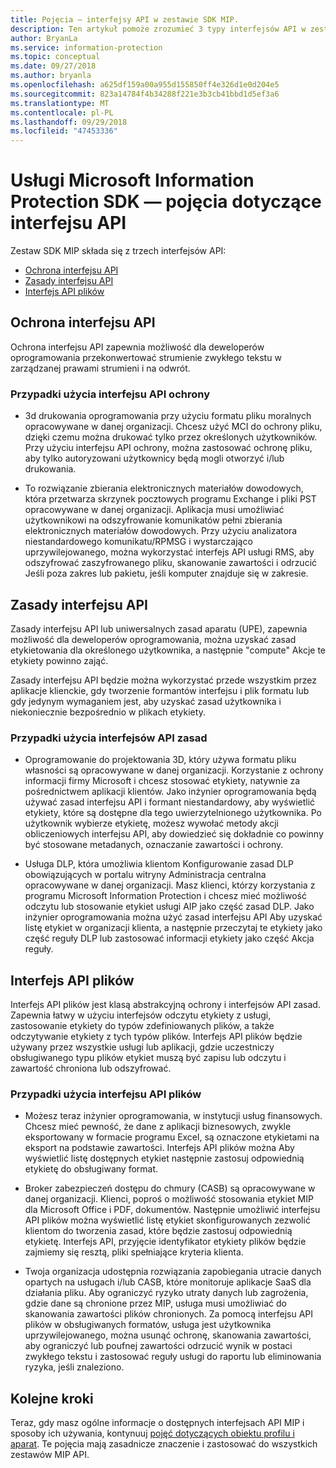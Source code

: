 ```yaml
---
title: Pojęcia — interfejsy API w zestawie SDK MIP.
description: Ten artykuł pomoże zrozumieć 3 typy interfejsów API w zestawie SDK MIP, jak są ze sobą powiązane i przypadki użycia dla każdej.
author: BryanLa
ms.service: information-protection
ms.topic: conceptual
ms.date: 09/27/2018
ms.author: bryanla
ms.openlocfilehash: a625df159a00a955d155850ff4e326d1e0d204e5
ms.sourcegitcommit: 823a14784f4b34288f221e3b3cb41bbd1d5ef3a6
ms.translationtype: MT
ms.contentlocale: pl-PL
ms.lasthandoff: 09/29/2018
ms.locfileid: "47453336"
---
```

# <a name="microsoft-information-protection-sdk---api-concepts"></a>Usługi Microsoft Information Protection SDK — pojęcia dotyczące interfejsu API

Zestaw SDK MIP składa się z trzech interfejsów API:

- [Ochrona interfejsu API](#protection-api)
- [Zasady interfejsu API](#policy-api)
- [Interfejs API plików](#file-api)

## <a name="protection-api"></a>Ochrona interfejsu API

Ochrona interfejsu API zapewnia możliwość dla deweloperów oprogramowania przekonwertować strumienie zwykłego tekstu w zarządzanej prawami strumieni i na odwrót.

### <a name="protection-api-use-cases"></a>Przypadki użycia interfejsu API ochrony

- 3d drukowania oprogramowania przy użyciu formatu pliku moralnych opracowywane w danej organizacji. Chcesz użyć MCI do ochrony pliku, dzięki czemu można drukować tylko przez określonych użytkowników. Przy użyciu interfejsu API ochrony, można zastosować ochronę pliku, aby tylko autoryzowani użytkownicy będą mogli otworzyć i/lub drukowania. 

- To rozwiązanie zbierania elektronicznych materiałów dowodowych, która przetwarza skrzynek pocztowych programu Exchange i pliki PST opracowywane w danej organizacji. Aplikacja musi umożliwiać użytkownikowi na odszyfrowanie komunikatów pełni zbierania elektronicznych materiałów dowodowych. Przy użyciu analizatora niestandardowego komunikatu/RPMSG i wystarczająco uprzywilejowanego, można wykorzystać interfejs API usługi RMS, aby odszyfrować zaszyfrowanego pliku, skanowanie zawartości i odrzucić Jeśli poza zakres lub pakietu, jeśli komputer znajduje się w zakresie.

## <a name="policy-api"></a>Zasady interfejsu API

Zasady interfejsu API lub uniwersalnych zasad aparatu (UPE), zapewnia możliwość dla deweloperów oprogramowania, można uzyskać zasad etykietowania dla określonego użytkownika, a następnie "compute" Akcje te etykiety powinno zająć.

Zasady interfejsu API będzie można wykorzystać przede wszystkim przez aplikacje klienckie, gdy tworzenie formantów interfejsu i plik formatu lub gdy jedynym wymaganiem jest, aby uzyskać zasad użytkownika i niekoniecznie bezpośrednio w plikach etykiety. 

### <a name="policy-api-use-cases"></a>Przypadki użycia interfejsów API zasad

- Oprogramowanie do projektowania 3D, który używa formatu pliku własności są opracowywane w danej organizacji. Korzystanie z ochrony informacji firmy Microsoft i chcesz stosować etykiety, natywnie za pośrednictwem aplikacji klientów. Jako inżynier oprogramowania będą używać zasad interfejsu API i formant niestandardowy, aby wyświetlić etykiety, które są dostępne dla tego uwierzytelnionego użytkownika. Po użytkownik wybierze etykietę, możesz wywołać metody akcji obliczeniowych interfejsu API, aby dowiedzieć się dokładnie co powinny być stosowane metadanych, oznaczanie zawartości i ochrony.

- Usługa DLP, która umożliwia klientom Konfigurowanie zasad DLP obowiązujących w portalu witryny Administracja centralna opracowywane w danej organizacji. Masz klienci, którzy korzystania z programu Microsoft Information Protection i chcesz mieć możliwość odczytu lub stosowanie etykiet usługi AIP jako część zasad DLP. Jako inżynier oprogramowania można użyć zasad interfejsu API Aby uzyskać listę etykiet w organizacji klienta, a następnie przeczytaj te etykiety jako część reguły DLP lub zastosować informacji etykiety jako część Akcja reguły.

## <a name="file-api"></a>Interfejs API plików

Interfejs API plików jest klasą abstrakcyjną ochrony i interfejsów API zasad. Zapewnia łatwy w użyciu interfejsów odczytu etykiety z usługi, zastosowanie etykiety do typów zdefiniowanych plików, a także odczytywanie etykiety z tych typów plików. Interfejs API plików będzie używany przez wszystkie usługi lub aplikacji, gdzie uczestniczy obsługiwanego typu plików etykiet muszą być zapisu lub odczytu i zawartość chroniona lub odszyfrować.

### <a name="file-api-use-cases"></a>Przypadki użycia interfejsu API plików

- Możesz teraz inżynier oprogramowania, w instytucji usług finansowych. Chcesz mieć pewność, że dane z aplikacji biznesowych, zwykle eksportowany w formacie programu Excel, są oznaczone etykietami na eksport na podstawie zawartości. Interfejs API plików można Aby wyświetlić listę dostępnych etykiet następnie zastosuj odpowiednią etykietę do obsługiwany format.

- Broker zabezpieczeń dostępu do chmury (CASB) są opracowywane w danej organizacji. Klienci, poproś o możliwość stosowania etykiet MIP dla Microsoft Office i PDF, dokumentów. Następnie umożliwić interfejsu API plików można wyświetlić listę etykiet skonfigurowanych zezwolić klientom do tworzenia zasad, które będzie zastosuj odpowiednią etykietę. Interfejs API, przyjęcie identyfikator etykiety plików będzie zajmiemy się resztą, pliki spełniające kryteria klienta.

- Twoja organizacja udostępnia rozwiązania zapobiegania utracie danych opartych na usługach i/lub CASB, które monitoruje aplikacje SaaS dla działania pliku. Aby ograniczyć ryzyko utraty danych lub zagrożenia, gdzie dane są chronione przez MIP, usługa musi umożliwiać do skanowania zawartości plików chronionych. Za pomocą interfejsu API plików w obsługiwanych formatów, usługa jest użytkownika uprzywilejowanego, można usunąć ochronę, skanowania zawartości, aby ograniczyć lub poufnej zawartości odrzucić wynik w postaci zwykłego tekstu i zastosować reguły usługi do raportu lub eliminowania ryzyka, jeśli znaleziono.

## <a name="next-steps"></a>Kolejne kroki

Teraz, gdy masz ogólne informacje o dostępnych interfejsach API MIP i sposoby ich używania, kontynuuj [pojęć dotyczących obiektu profilu i aparat](concept-profile-engine-cpp.md). Te pojęcia mają zasadnicze znaczenie i zastosować do wszystkich zestawów MIP API.
